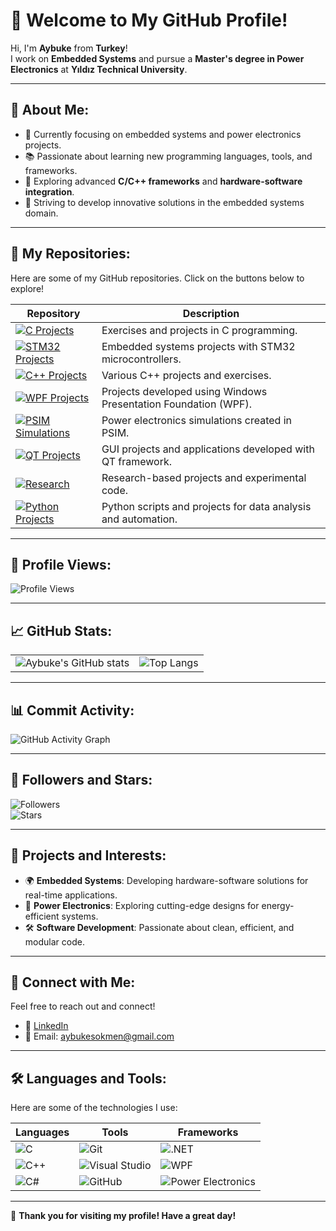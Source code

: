 # 👋 Welcome to My GitHub Profile!

Hi, I'm **Aybuke** from **Turkey**!  
I work on **Embedded Systems** and pursue a **Master's degree in Power Electronics** at **Yıldız Technical University**.  

---

## 🚀 About Me:
- 🔭 Currently focusing on embedded systems and power electronics projects.
- 📚 Passionate about learning new programming languages, tools, and frameworks.
- 🌱 Exploring advanced **C/C++ frameworks** and **hardware-software integration**.
- 🎯 Striving to develop innovative solutions in the embedded systems domain.

---

## 📂 My Repositories:
Here are some of my GitHub repositories. Click on the buttons below to explore!

| Repository | Description |
|------------|-------------|
| [![C Projects](https://img.shields.io/badge/C%20Projects-blue?style=for-the-badge&logo=github)](https://github.com/aybukesokmen/C) | Exercises and projects in C programming. |
| [![STM32 Projects](https://img.shields.io/badge/STM32%20Projects-green?style=for-the-badge&logo=github)](https://github.com/aybukesokmen/STM32) | Embedded systems projects with STM32 microcontrollers. |
| [![C++ Projects](https://img.shields.io/badge/C%2B%2B%20Projects-purple?style=for-the-badge&logo=github)](https://github.com/aybukesokmen/C-) | Various C++ projects and exercises. |
| [![WPF Projects](https://img.shields.io/badge/WPF%20Projects-orange?style=for-the-badge&logo=github)](https://github.com/aybukesokmen/WPF) | Projects developed using Windows Presentation Foundation (WPF). |
| [![PSIM Simulations](https://img.shields.io/badge/PSIM%20Simulations-red?style=for-the-badge&logo=github)](https://github.com/aybukesokmen/PSIM) | Power electronics simulations created in PSIM. |
| [![QT Projects](https://img.shields.io/badge/QT%20Projects-teal?style=for-the-badge&logo=github)](https://github.com/aybukesokmen/QT) | GUI projects and applications developed with QT framework. |
| [![Research](https://img.shields.io/badge/Research-gray?style=for-the-badge&logo=github)](https://github.com/aybukesokmen/RESEARCH) | Research-based projects and experimental code. |
| [![Python Projects](https://img.shields.io/badge/Python-gray?style=for-the-badge&logo=github)](https://github.com/aybukesokmen/Python) | Python scripts and projects for data analysis and automation. |

---

## 👀 Profile Views:
![Profile Views](https://komarev.com/ghpvc/?username=aybukesokmen&color=blue&style=flat-square)

---

## 📈 GitHub Stats:
<table>
  <tr>
    <td>
      <img src="https://github-readme-stats.vercel.app/api?username=aybukesokmen&show_icons=true&theme=radical" alt="Aybuke's GitHub stats" />
    </td>
    <td>
      <img src="https://github-readme-stats.vercel.app/api/top-langs/?username=aybukesokmen&layout=compact&theme=radical" alt="Top Langs" />
    </td>
  </tr>
</table>

---

## 📊 Commit Activity:
![GitHub Activity Graph](https://github-readme-activity-graph.cyclic.app/graph?username=aybukesokmen&theme=radical)

---

## 🌟 Followers and Stars:
![Followers](https://img.shields.io/github/followers/aybukesokmen?style=social)  
![Stars](https://img.shields.io/github/stars/aybukesokmen?style=social)

---

## 🌟 Projects and Interests:
- 🌍 **Embedded Systems**: Developing hardware-software solutions for real-time applications.
- 🔋 **Power Electronics**: Exploring cutting-edge designs for energy-efficient systems.
- 🛠 **Software Development**: Passionate about clean, efficient, and modular code.

---

## 🤝 Connect with Me:
Feel free to reach out and connect!  
- 💼 [LinkedIn](https://www.linkedin.com/in/aybuke-sokmen/)
- 📧 Email: aybukesokmen@gmail.com

---

## 🛠️ Languages and Tools:
Here are some of the technologies I use:

| Languages     | Tools               | Frameworks         |
|---------------|---------------------|--------------------|
| ![C](https://img.shields.io/badge/C-00599C?style=flat&logo=c&logoColor=white) | ![Git](https://img.shields.io/badge/-Git-F05032?style=flat&logo=git&logoColor=white) | ![.NET](https://img.shields.io/badge/.NET-512BD4?style=flat&logo=dotnet&logoColor=white) |
| ![C++](https://img.shields.io/badge/C++-00599C?style=flat&logo=c%2B%2B&logoColor=white) | ![Visual Studio](https://img.shields.io/badge/Visual_Studio-5C2D91?style=flat&logo=visual-studio&logoColor=white) | ![WPF](https://img.shields.io/badge/WPF-512BD4?style=flat&logo=.net&logoColor=white) |
| ![C#](https://img.shields.io/badge/C%23-239120?style=flat&logo=c-sharp&logoColor=white) | ![GitHub](https://img.shields.io/badge/GitHub-100000?style=flat&logo=github&logoColor=white) | ![Power Electronics](https://img.shields.io/badge/Power%20Electronics-green?style=flat) |

---

🎉 **Thank you for visiting my profile! Have a great day!**
